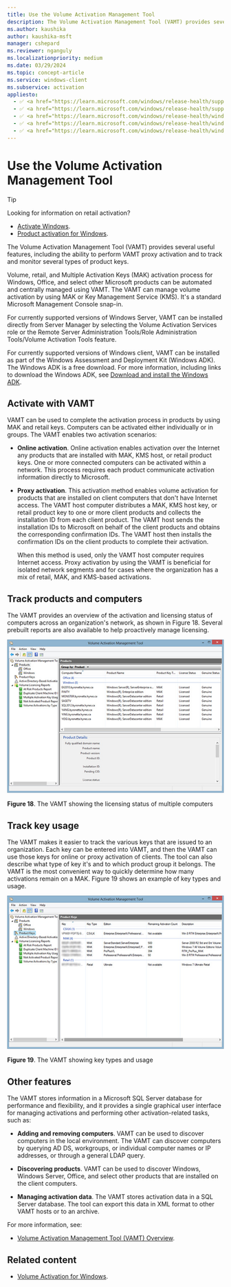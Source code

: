 ```yaml
---
title: Use the Volume Activation Management Tool
description: The Volume Activation Management Tool (VAMT) provides several useful features, including the ability to track and monitor several types of product keys.
ms.author: kaushika
author: kaushika-msft
manager: cshepard
ms.reviewer: nganguly
ms.localizationpriority: medium
ms.date: 03/29/2024
ms.topic: concept-article
ms.service: windows-client
ms.subservice: activation
appliesto:
  - ✅ <a href="https://learn.microsoft.com/windows/release-health/supported-versions-windows-client" target="_blank">Windows 11</a>
  - ✅ <a href="https://learn.microsoft.com/windows/release-health/supported-versions-windows-client" target="_blank">Windows 10</a>
  - ✅ <a href="https://learn.microsoft.com/windows/release-health/windows-server-release-info" target="_blank">Windows Server 2022</a>
  - ✅ <a href="https://learn.microsoft.com/windows/release-health/windows-server-release-info" target="_blank">Windows Server 2019</a>
  - ✅ <a href="https://learn.microsoft.com/windows/release-health/windows-server-release-info" target="_blank">Windows Server 2016</a>
---
```


# Use the Volume Activation Management Tool

> [!TIP]
>
> Looking for information on retail activation?
>
> - [Activate Windows](https://support.microsoft.com/windows/activate-windows-c39005d4-95ee-b91e-b399-2820fda32227).
> - [Product activation for Windows](https://support.microsoft.com/windows/product-activation-for-windows-online-support-telephone-numbers-35f6a805-1259-88b4-f5e9-b52cccef91a0).

The Volume Activation Management Tool (VAMT) provides several useful features, including the ability to perform VAMT proxy activation and to track and monitor several types of product keys.

Volume, retail, and Multiple Activation Keys (MAK) activation process for Windows, Office, and select other Microsoft products can be automated and centrally managed using VAMT. The VAMT can manage volume activation by using MAK or Key Management Service (KMS). It's a standard Microsoft Management Console snap-in.

For currently supported versions of Windows Server, VAMT can be installed directly from Server Manager by selecting the Volume Activation Services role or the Remote Server Administration Tools/Role Administration Tools/Volume Activation Tools feature.

For currently supported versions of Windows client, VAMT can be installed as part of the Windows Assessment and Deployment Kit (Windows ADK). The Windows ADK is a free download. For more information, including links to download the Windows ADK, see [Download and install the Windows ADK](/windows-hardware/get-started/adk-install).

## Activate with VAMT

VAMT can be used to complete the activation process in products by using MAK and retail keys. Computers can be activated either individually or in groups. The VAMT enables two activation scenarios:

- **Online activation**. Online activation enables activation over the Internet any products that are installed with MAK, KMS host, or retail product keys. One or more connected computers can be activated within a network. This process requires each product communicate activation information directly to Microsoft.

- **Proxy activation**. This activation method enables volume activation for products that are installed on client computers that don't have Internet access. The VAMT host computer distributes a MAK, KMS host key, or retail product key to one or more client products and collects the installation ID from each client product. The VAMT host sends the installation IDs to Microsoft on behalf of the client products and obtains the corresponding confirmation IDs. The VAMT host then installs the confirmation IDs on the client products to complete their activation.

    When this method is used, only the VAMT host computer requires Internet access. Proxy activation by using the VAMT is beneficial for isolated network segments and for cases where the organization has a mix of retail, MAK, and KMS-based activations.

## Track products and computers

The VAMT provides an overview of the activation and licensing status of computers across an organization's network, as shown in Figure 18. Several prebuilt reports are also available to help proactively manage licensing.

![VAMT showing the licensing status of multiple computers.](../images/volumeactivationforwindows81-18.jpg)

**Figure 18**. The VAMT showing the licensing status of multiple computers

## Track key usage

The VAMT makes it easier to track the various keys that are issued to an organization. Each key can be entered into VAMT, and then the VAMT can use those keys for online or proxy activation of clients. The tool can also describe what type of key it's and to which product group it belongs. The VAMT is the most convenient way to quickly determine how many activations remain on a MAK. Figure 19 shows an example of key types and usage.

![VAMT showing key types and usage.](../images/volumeactivationforwindows81-19.jpg)

**Figure 19**. The VAMT showing key types and usage

## Other features

The VAMT stores information in a Microsoft SQL Server database for performance and flexibility, and it provides a single graphical user interface for managing activations and performing other activation-related tasks, such as:

- **Adding and removing computers**. VAMT can be used to discover computers in the local environment. The VAMT can discover computers by querying AD DS, workgroups, or individual computer names or IP addresses, or through a general LDAP query.

- **Discovering products**. VAMT can be used to discover Windows, Windows Server, Office, and select other products that are installed on the client computers.

- **Managing activation data**. The VAMT stores activation data in a SQL Server database. The tool can export this data in XML format to other VAMT hosts or to an archive.

For more information, see:

- [Volume Activation Management Tool (VAMT) Overview](./volume-activation-management-tool.md).

## Related content

- [Volume Activation for Windows](volume-activation-windows.md).
